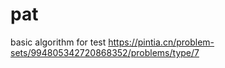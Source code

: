 # pat 
  basic algorithm for test <https://pintia.cn/problem-sets/994805342720868352/problems/type/7>
